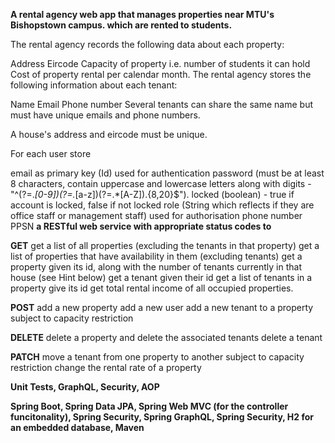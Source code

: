 **A rental agency web app that manages properties near MTU's Bishopstown campus. which are rented to students.**

The rental agency records the following data about each property:

Address
Eircode
Capacity of property i.e. number of students it can hold
Cost of property rental per calendar month.
The rental agency stores the following information about each tenant:

Name
Email
Phone number
Several tenants can share the same name but must have unique emails and phone numbers. 

A house's address and eircode must be unique.

For each user store

email as primary key (Id) used for authentication
password (must be at least 8 characters, contain uppercase and lowercase letters along with digits -  "^(?=.*[0-9])(?=.*[a-z])(?=.*[A-Z]).{8,20}$"). 
locked (boolean) - true if account is locked, false if not locked
role (String which reflects if they are office staff or management staff) used for authorisation
phone number
PPSN
**a RESTful web service with appropriate status codes to**

**GET**
get a list of all properties (excluding the tenants in that property)
get a list of properties that have availability in them (excluding tenants)
get a property given its id, along with the number of tenants currently in that house (see Hint below)
get a tenant given their id 
get a list of tenants in a property give its id
get total rental income of all occupied properties.

**POST**
add a new property
add a new user 
add a new tenant to a property subject to capacity restriction

**DELETE**
delete a property and delete the associated tenants
delete a tenant

**PATCH**
move a tenant from one property to another subject to capacity restriction
change the rental rate of a property

**Unit Tests,
GraphQL,
Security,
AOP**

**Spring Boot,
Spring Data JPA,
Spring Web MVC (for the controller funcitonality),
Spring Security,
Spring GraphQL,
Spring Security,
H2 for an embedded database,
Maven**
